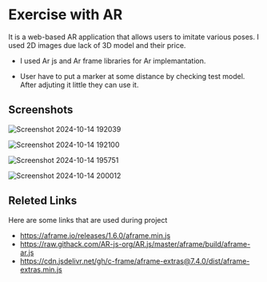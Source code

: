 
# Exercise with AR

It is a web-based AR application that allows users to imitate various poses.
I used 2D images due lack of 3D model and their price.

- I used Ar js and Ar frame libraries for Ar implemantation.

- User have to put a marker at some distance by checking test model. After adjuting it little they can use it.




## Screenshots
![Screenshot 2024-10-14 192039](https://github.com/user-attachments/assets/749aea34-6af4-498f-9875-77e4aada0d5a)

![Screenshot 2024-10-14 192100](https://github.com/user-attachments/assets/65b2f5a1-a3c1-4ed8-aa73-ff09529f36ba)

![Screenshot 2024-10-14 195751](https://github.com/user-attachments/assets/86481be8-9b61-4db1-a97b-afcaae8965e5)

![Screenshot 2024-10-14 200012](https://github.com/user-attachments/assets/15daa60e-95b6-4be4-9d6a-2931afd13426)

## Releted Links 

Here are some links that are used during project

- https://aframe.io/releases/1.6.0/aframe.min.js
- https://raw.githack.com/AR-js-org/AR.js/master/aframe/build/aframe-ar.js
- https://cdn.jsdelivr.net/gh/c-frame/aframe-extras@7.4.0/dist/aframe-extras.min.js


